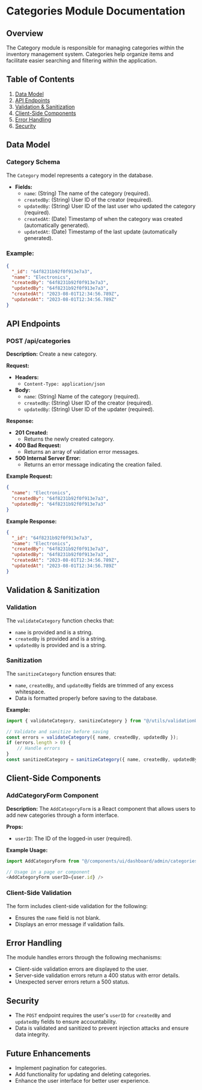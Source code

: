 # Categories Module Documentation

## Overview

The Category module is responsible for managing categories within the inventory management system. Categories help organize items and facilitate easier searching and filtering within the application.

## Table of Contents

1. [Data Model](#data-model)
2. [API Endpoints](#api-endpoints)
3. [Validation & Sanitization](#validation--sanitization)
4. [Client-Side Components](#client-side-components)
5. [Error Handling](#error-handling)
6. [Security](#security)

## Data Model

### Category Schema

The `Category` model represents a category in the database.

- **Fields:**
    - `name`: (String) The name of the category (required).
    - `createdBy`: (String) User ID of the creator (required).
    - `updatedBy`: (String) User ID of the last user who updated the category (required).
    - `createdAt`: (Date) Timestamp of when the category was created (automatically generated).
    - `updatedAt`: (Date) Timestamp of the last update (automatically generated).

### Example:

```json
{
  "_id": "64f8231b92f0f913e7a3",
  "name": "Electronics",
  "createdBy": "64f8231b92f0f913e7a3",
  "updatedBy": "64f8231b92f0f913e7a3",
  "createdAt": "2023-08-01T12:34:56.789Z",
  "updatedAt": "2023-08-01T12:34:56.789Z"
}
```

## API Endpoints

### POST /api/categories

**Description:**
Create a new category.

**Request:**
- **Headers:**
    - `Content-Type: application/json`
- **Body:**
    - `name`: (String) Name of the category (required).
    - `createdBy`: (String) User ID of the creator (required).
    - `updatedBy`: (String) User ID of the updater (required).

**Response:**
- **201 Created:**
    - Returns the newly created category.
- **400 Bad Request:**
    - Returns an array of validation error messages.
- **500 Internal Server Error:**
    - Returns an error message indicating the creation failed.

**Example Request:**

```json
{
  "name": "Electronics",
  "createdBy": "64f8231b92f0f913e7a3",
  "updatedBy": "64f8231b92f0f913e7a3"
}
```

**Example Response:**

```json
{
  "_id": "64f8231b92f0f913e7a3",
  "name": "Electronics",
  "createdBy": "64f8231b92f0f913e7a3",
  "updatedBy": "64f8231b92f0f913e7a3",
  "createdAt": "2023-08-01T12:34:56.789Z",
  "updatedAt": "2023-08-01T12:34:56.789Z"
}
```

## Validation & Sanitization

### Validation

The `validateCategory` function checks that:
- `name` is provided and is a string.
- `createdBy` is provided and is a string.
- `updatedBy` is provided and is a string.

### Sanitization

The `sanitizeCategory` function ensures that:
- `name`, `createdBy`, and `updatedBy` fields are trimmed of any excess whitespace.
- Data is formatted properly before saving to the database.

**Example:**

```javascript
import { validateCategory, sanitizeCategory } from "@/utils/validationUtils";

// Validate and sanitize before saving
const errors = validateCategory({ name, createdBy, updatedBy });
if (errors.length > 0) {
    // Handle errors
}
const sanitizedCategory = sanitizeCategory({ name, createdBy, updatedBy });
```

## Client-Side Components

### AddCategoryForm Component

**Description:**
The `AddCategoryForm` is a React component that allows users to add new categories through a form interface.

**Props:**
- `userID`: The ID of the logged-in user (required).

**Example Usage:**

```javascript
import AddCategoryForm from "@/components/ui/dashboard/admin/categories/AddCategoryForm";

// Usage in a page or component
<AddCategoryForm userID={user.id} />
```

### Client-Side Validation

The form includes client-side validation for the following:
- Ensures the `name` field is not blank.
- Displays an error message if validation fails.

## Error Handling

The module handles errors through the following mechanisms:
- Client-side validation errors are displayed to the user.
- Server-side validation errors return a 400 status with error details.
- Unexpected server errors return a 500 status.

## Security

- The `POST` endpoint requires the user's `userID` for `createdBy` and `updatedBy` fields to ensure accountability.
- Data is validated and sanitized to prevent injection attacks and ensure data integrity.

## Future Enhancements

- Implement pagination for categories.
- Add functionality for updating and deleting categories.
- Enhance the user interface for better user experience.
